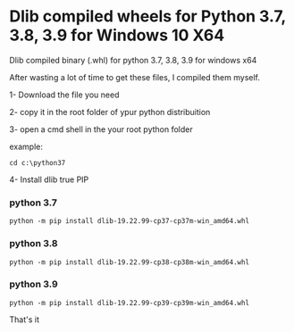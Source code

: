 # Dlib compiled wheels for Python 3.7, 3.8, 3.9 for Windows 10 X64
Dlib compiled binary (.whl) for python 3.7, 3.8, 3.9 for windows x64

After wasting a lot of time to get these files, I compiled them myself.

1- Download the file you need

2- copy it in the root folder of ypur python distribuition

3- open a cmd shell in the your root python folder 

example:
```
cd c:\python37
```

4- Install dlib true PIP

### python 3.7
```
python -m pip install dlib-19.22.99-cp37-cp37m-win_amd64.whl 
```
### python 3.8
```
python -m pip install dlib-19.22.99-cp38-cp38m-win_amd64.whl
```
### python 3.9
```
python -m pip install dlib-19.22.99-cp39-cp39m-win_amd64.whl
```
That's it

